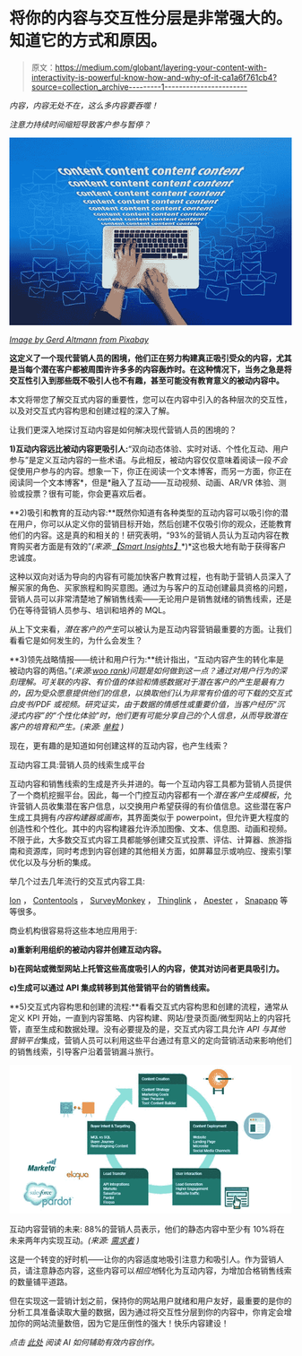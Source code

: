 # 将你的内容与交互性分层是非常强大的。知道它的方式和原因。

> 原文：<https://medium.com/globant/layering-your-content-with-interactivity-is-powerful-know-how-and-why-of-it-ca1a6f761cb4?source=collection_archive---------1----------------------->

*内容，内容无处不在，这么多内容要吞噬！*

*注意力持续时间缩短导致客户参与暂停？*

![](img/191e9b05238af655320384c6074ff93e.png)

[*Image by Gerd Altmann from Pixabay*](https://pixabay.com/users/geralt-9301/)

**这定义了一个现代营销人员的困境，他们正在努力构建真正吸引受众的内容，尤其是当每个潜在客户都被周围许许多多的内容轰炸时。在这种情况下，当务之急是将交互性引入到那些既不吸引人也不有趣，甚至可能没有教育意义的被动内容中。**

本文将带您了解交互式内容的重要性，您可以在内容中引入的各种层次的交互性，以及对交互式内容构思和创建过程的深入了解。

让我们更深入地探讨互动内容是如何解决现代营销人员的困境的？

**1)互动内容远比被动内容更吸引人:**“双向动态体验、实时对话、个性化互动、用户参与”是定义互动内容的一些术语。与此相反，被动内容仅仅意味着阅读一段*不会*促使用户参与的内容。想象一下，你正在阅读一个文本博客，而另一方面，你正在阅读同一个文本博客*，但是*融入了互动——互动视频、动画、AR/VR 体验、测验或投票？很有可能，你会更喜欢后者。

**2)吸引和教育的互动内容:**既然你知道有各种类型的互动内容可以吸引你的潜在用户，你可以从定义你的营销目标开始，然后创建不仅吸引你的观众，还能教育他们的内容。这是真的和相关的！研究表明，“93%的营销人员认为互动内容在教育购买者方面是有效的”*(来源:*[*【Smart Insights】*](https://www.smartinsights.com/customer-engagement/customer-engagement-strategy/using-interactive-content-digital-pr/)*)*这也极大地有助于获得客户忠诚度。

这种以双向对话为导向的内容有可能加快客户教育过程，也有助于营销人员深入了解买家的角色、买家旅程和购买意图。通过为与客户的互动创建最具资格的问题，营销人员可以非常清楚地了解销售线索——无论用户是销售就绪的销售线索，还是仍在等待营销人员参与、培训和培养的 MQL。

从上下文来看，*潜在客户的产生*可以被认为是互动内容营销最重要的方面。让我们看看它是如何发生的，为什么会发生？

**3)领先战略情报——统计和用户行为:**统计指出，“互动内容产生的转化率是被动内容的两倍。”*(来源:*[*woo rank*](https://www.woorank.com/en/blog/how-to-use-interactive-content-marketing-to-engage-and-convert-audiences)*)*问题是如何做到这一点？通过对用户行为的深刻理解。可关联的内容、有价值的体验和情感数据对于潜在客户的产生是最有力的，因为受众愿意提供他们的信息，以换取他们认为非常有价值的可下载的交互式白皮书/PDF 或视频。研究证实，由于数据的情感性或重要价值，当客户经历“沉浸式内容”的“个性化体验”时，他们更有可能分享自己的个人信息，从而导致潜在客户的培育和产生。*(来源:* [*单粒*](https://www.singlegrain.com/blog-posts/content-marketing/7-types-of-interactive-content-why-and-how-to-use-them/) *)*

现在，更有趣的是知道如何创建这样的互动内容，也产生线索？

互动内容工具:营销人员的线索生成平台

互动内容和销售线索的生成是齐头并进的。每一个互动内容工具都为营销人员提供了一个商机挖掘平台。因此，每一个门控互动内容都有一个*潜在客户生成模板*，允许营销人员收集潜在客户信息，以交换用户希望获得的有价值信息。这些潜在客户生成工具拥有*内容构建器或画布*，其界面类似于 powerpoint，但允许更大程度的创造性和个性化。其中的内容构建器允许添加图像、文本、信息图、动画和视频。不限于此，大多数交互式内容工具都能够创建交互式投票、评估、计算器、旅游指南和资源库，同时考虑到内容创建的其他相关方面，如屏幕显示或响应、搜索引擎优化以及与分析的集成。

举几个过去几年流行的交互式内容工具:

[Ion](https://www.ioninteractive.com/) ， [Contentools](https://contentools.com/) ， [SurveyMonkey](https://pt.surveymonkey.com/) ， [Thinglink](https://www.thinglink.com/) ， [Apester](https://apester.com/) ， [Snapapp](https://content.snapapp.com/snapapp-agencies/use-case-overview) 等等很多。

商业机构很容易将这些本地应用用于:

**a)重新利用组织的被动内容并创建互动内容。**

**b)在网站或微型网站上托管这些高度吸引人的内容，使其对访问者更具吸引力。**

**c)生成可以通过 API 集成转移到其他营销平台的销售线索。**

**5)交互式内容构思和创建的流程:**看看交互式内容构思和创建的流程，通常从定义 KPI 开始，一直到内容策略、内容构建、网站/登录页面/微型网站上的内容托管，直至生成和数据处理。没有必要提及的是，交互式内容工具允许 *API 与其他营销平台*集成，营销人员可以利用这些平台通过有意义的定向营销活动来影响他们的销售线索，引导客户沿着营销漏斗旅行。

![](img/90fccc73c48250e3ab92b34bd07c5dba.png)

互动内容营销的未来: 88%的营销人员表示，他们的静态内容中至少有 10%将在未来两年内实现互动。*(来源:* [*需求者*](https://www.demandgenreport.com/resources/research/the-campaign-confidence-gap) *)*

这是一个转变的好时机——让你的内容适度地吸引注意力和吸引人。作为营销人员，请注意静态内容，这些内容可以*相应地*转化为互动内容，为增加合格销售线索的数量铺平道路。

但在实现这一营销计划之前，保持你的网站用户就绪和用户友好，最重要的是你的分析工具准备读取大量的数据，因为通过将交互性分层到你的内容中，你肯定会增加你的网站流量数倍，因为它是压倒性的强大！快乐内容建设！

*点击* [*此处*](/globant/ai-powered-optimization-of-websites-steps-to-improve-customer-experience-with-ai-5c32c79e76e3#f943) *阅读 AI 如何辅助有效内容创作。*